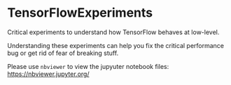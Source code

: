 # TensorFlowExperiments

Critical experiments to understand how TensorFlow behaves at low-level.

Understanding these experiments can help you fix the critical performance bug or get rid of fear of breaking stuff.

Please use `nbviewer` to view the jupyuter notebook files: https://nbviewer.jupyter.org/
